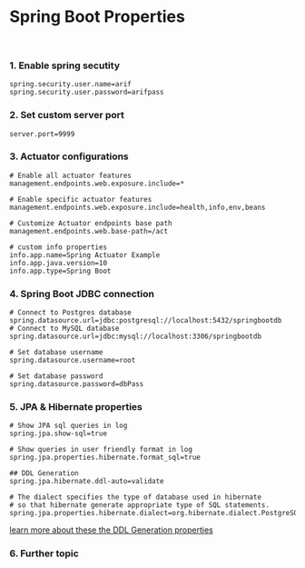 # **Spring Boot Properties**

</br>

### 1. **Enable spring secutity**

```properties
spring.security.user.name=arif
spring.security.user.password=arifpass
```

### 2. **Set custom server port**

```properties
server.port=9999
```

### 3. **Actuator configurations**

```properties
# Enable all actuator features
management.endpoints.web.exposure.include=*

# Enable specific actuator features
management.endpoints.web.exposure.include=health,info,env,beans

# Customize Actuator endpoints base path
management.endpoints.web.base-path=/act

# custom info properties
info.app.name=Spring Actuator Example
info.app.java.version=10
info.app.type=Spring Boot
```

### 4. **Spring Boot JDBC connection**

```properties
# Connect to Postgres database
spring.datasource.url=jdbc:postgresql://localhost:5432/springbootdb
# Connect to MySQL database
spring.datasource.url=jdbc:mysql://localhost:3306/springbootdb  

# Set database username
spring.datasource.username=root  

# Set database password
spring.datasource.password=dbPass
```

### 5. **JPA & Hibernate properties**

```properties
# Show JPA sql queries in log
spring.jpa.show-sql=true

# Show queries in user friendly format in log
spring.jpa.properties.hibernate.format_sql=true

## DDL Generation
spring.jpa.hibernate.ddl-auto=validate

# The dialect specifies the type of database used in hibernate
# so that hibernate generate appropriate type of SQL statements.
spring.jpa.properties.hibernate.dialect=org.hibernate.dialect.PostgreSQL81Dialect
```

[learn more about these the DDL Generation properties](https://stackoverflow.com/questions/42135114/how-does-spring-jpa-hibernate-ddl-auto-property-exactly-work-in-spring)

### 6. **Further topic**
